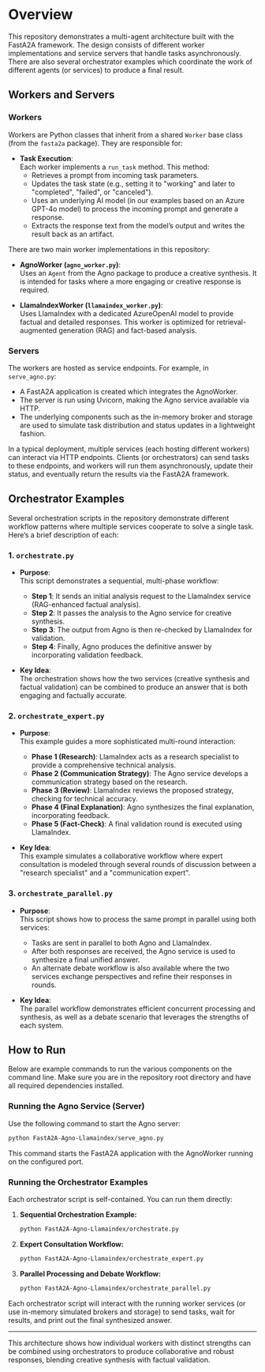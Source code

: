 # Overview

This repository demonstrates a multi-agent architecture built with the FastA2A framework. The design consists of different worker implementations and service servers that handle tasks asynchronously. There are also several orchestrator examples which coordinate the work of different agents (or services) to produce a final result.

## Workers and Servers

### Workers

Workers are Python classes that inherit from a shared `Worker` base class (from the `fasta2a` package). They are responsible for:

- **Task Execution**:  
  Each worker implements a `run_task` method. This method:
  - Retrieves a prompt from incoming task parameters.
  - Updates the task state (e.g., setting it to "working" and later to "completed", "failed", or "canceled").
  - Uses an underlying AI model (in our examples based on an Azure GPT-4o model) to process the incoming prompt and generate a response.
  - Extracts the response text from the model’s output and writes the result back as an artifact.

There are two main worker implementations in this repository:
- **AgnoWorker (`agno_worker.py`)**:  
  Uses an `Agent` from the Agno package to produce a creative synthesis. It is intended for tasks where a more engaging or creative response is required.
  
- **LlamaIndexWorker (`llamaindex_worker.py`)**:  
  Uses LlamaIndex with a dedicated AzureOpenAI model to provide factual and detailed responses. This worker is optimized for retrieval-augmented generation (RAG) and fact-based analysis.

### Servers

The workers are hosted as service endpoints. For example, in `serve_agno.py`:
- A FastA2A application is created which integrates the AgnoWorker.  
- The server is run using Uvicorn, making the Agno service available via HTTP.
- The underlying components such as the in-memory broker and storage are used to simulate task distribution and status updates in a lightweight fashion.

In a typical deployment, multiple services (each hosting different workers) can interact via HTTP endpoints. Clients (or orchestrators) can send tasks to these endpoints, and workers will run them asynchronously, update their status, and eventually return the results via the FastA2A framework.

## Orchestrator Examples

Several orchestration scripts in the repository demonstrate different workflow patterns where multiple services cooperate to solve a single task. Here’s a brief description of each:

### 1. `orchestrate.py`

- **Purpose**:  
  This script demonstrates a sequential, multi-phase workflow:
  - **Step 1**: It sends an initial analysis request to the LlamaIndex service (RAG-enhanced factual analysis).
  - **Step 2**: It passes the analysis to the Agno service for creative synthesis.
  - **Step 3**: The output from Agno is then re-checked by LlamaIndex for validation.
  - **Step 4**: Finally, Agno produces the definitive answer by incorporating validation feedback.

- **Key Idea**:  
  The orchestration shows how the two services (creative synthesis and factual validation) can be combined to produce an answer that is both engaging and factually accurate.

### 2. `orchestrate_expert.py`

- **Purpose**:  
  This example guides a more sophisticated multi-round interaction:
  - **Phase 1 (Research)**: LlamaIndex acts as a research specialist to provide a comprehensive technical analysis.
  - **Phase 2 (Communication Strategy)**: The Agno service develops a communication strategy based on the research.
  - **Phase 3 (Review)**: LlamaIndex reviews the proposed strategy, checking for technical accuracy.
  - **Phase 4 (Final Explanation)**: Agno synthesizes the final explanation, incorporating feedback.
  - **Phase 5 (Fact-Check)**: A final validation round is executed using LlamaIndex.

- **Key Idea**:  
  This example simulates a collaborative workflow where expert consultation is modeled through several rounds of discussion between a "research specialist" and a "communication expert".

### 3. `orchestrate_parallel.py`

- **Purpose**:  
  This script shows how to process the same prompt in parallel using both services:
  - Tasks are sent in parallel to both Agno and LlamaIndex.
  - After both responses are received, the Agno service is used to synthesize a final unified answer.
  - An alternate debate workflow is also available where the two services exchange perspectives and refine their responses in rounds.

- **Key Idea**:  
  The parallel workflow demonstrates efficient concurrent processing and synthesis, as well as a debate scenario that leverages the strengths of each system.

## How to Run

Below are example commands to run the various components on the command line. Make sure you are in the repository root directory and have all required dependencies installed.

### Running the Agno Service (Server)

Use the following command to start the Agno server:

```bash
python FastA2A-Agno-Llamaindex/serve_agno.py
```

This command starts the FastA2A application with the AgnoWorker running on the configured port.

### Running the Orchestrator Examples

Each orchestrator script is self-contained. You can run them directly:

1. **Sequential Orchestration Example:**

   ```bash
   python FastA2A-Agno-Llamaindex/orchestrate.py
   ```

2. **Expert Consultation Workflow:**

   ```bash
   python FastA2A-Agno-Llamaindex/orchestrate_expert.py
   ```

3. **Parallel Processing and Debate Workflow:**

   ```bash
   python FastA2A-Agno-Llamaindex/orchestrate_parallel.py
   ```

Each orchestrator script will interact with the running worker services (or use in-memory simulated brokers and storage) to send tasks, wait for results, and print out the final synthesized answer.

----

This architecture shows how individual workers with distinct strengths can be combined using orchestrators to produce collaborative and robust responses, blending creative synthesis with factual validation.
